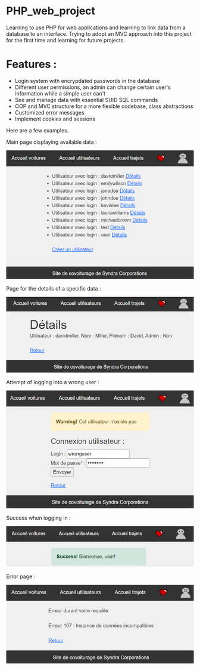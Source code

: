 # PHP_web_project
Learning to use PHP for web applications and learning to link data from a database to an interface.
Trying to adopt an MVC approach into this project for the first time and learning for future projects.

# Features :
- Login system with encrypdated passwords in the database
- Different user permissions, an admin can change certain user's information while a simple user can't
- See and manage data with essential SUID SQL commands 
- OOP and MVC structure for a more flexible codebase, class abstractions
- Customized error messages
- Implement cookies and sessions

Here are a few examples.

Main page displaying available data :

![Alt text](/assets/images/screenshots/mainScreenshot.png "Main page")

Page for the details of a specific data :

![Alt text](/assets/images/screenshots/detailsScreenshot.png "Details page")

Attempt of logging into a wrong user :

![Alt text](/assets/images/screenshots/failLoginExample.png "Fail login")

Success when logging in :

![Alt text](/assets/images/screenshots/successLoginExample.png "Success login")

Error page :

![Alt text](/assets/images/screenshots/errorScreenshot.png "Error page")